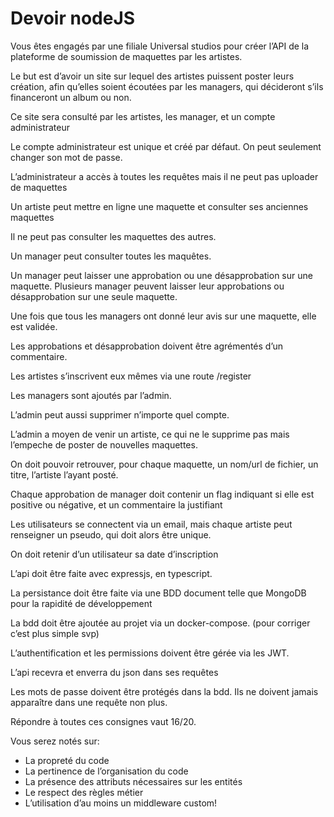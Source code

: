 # Devoir nodeJS

Vous êtes engagés par une filiale Universal studios pour créer l’API de la plateforme de soumission de maquettes par les artistes.

Le but est d’avoir un site sur lequel des artistes puissent poster leurs création, afin qu’elles soient écoutées par les managers, qui décideront s’ils financeront un album ou non.

Ce site sera consulté par les artistes, les manager, et un compte administrateur

Le compte administrateur est unique et créé par défaut. On peut seulement changer son mot de passe.

L’administrateur a accès à toutes les requêtes mais il ne peut pas uploader de maquettes 

Un artiste peut mettre en ligne une maquette et consulter ses anciennes maquettes

Il ne peut pas consulter les maquettes des autres.

Un manager peut consulter toutes les maquêtes.

Un manager peut laisser une approbation ou une désapprobation sur une maquette. Plusieurs manager peuvent laisser leur approbations ou désapprobation sur une seule maquette. 

Une fois que tous les managers ont donné leur avis sur une maquette, elle est validée.

Les approbations et désapprobation doivent être agrémentés d’un commentaire.

Les artistes s’inscrivent eux mêmes via une route /register

Les managers sont ajoutés par l’admin.

L’admin peut aussi supprimer n’importe quel compte.

L’admin a moyen de venir un artiste, ce qui ne le supprime pas mais l’empeche de poster de nouvelles maquettes.

On doit pouvoir retrouver, pour chaque maquette, un nom/url de fichier, un titre, l’artiste l’ayant posté.

Chaque approbation de manager doit contenir un flag indiquant si elle est positive ou négative, et un commentaire la justifiant 

Les utilisateurs se connectent via un email, mais chaque artiste peut renseigner un pseudo, qui doit alors être unique.

On doit retenir d’un utilisateur sa date d’inscription

L’api doit être faite avec expressjs, en typescript.

La persistance doit être faite via une BDD document telle que MongoDB pour la rapidité de développement

La bdd doit être ajoutée au projet via un docker-compose. (pour corriger c’est plus simple svp)

L’authentification et les permissions doivent être gérée via les JWT.

L’api recevra et enverra du json dans ses requêtes

Les mots de passe doivent être protégés dans la bdd. Ils ne doivent jamais apparaître dans une requête non plus.

Répondre à toutes ces consignes vaut 16/20.

Vous serez notés sur: 

- La propreté du code
- La pertinence de l’organisation du code
- La présence des attributs nécessaires sur les entités
- Le respect des règles métier
- L’utilisation d’au moins un middleware custom!
